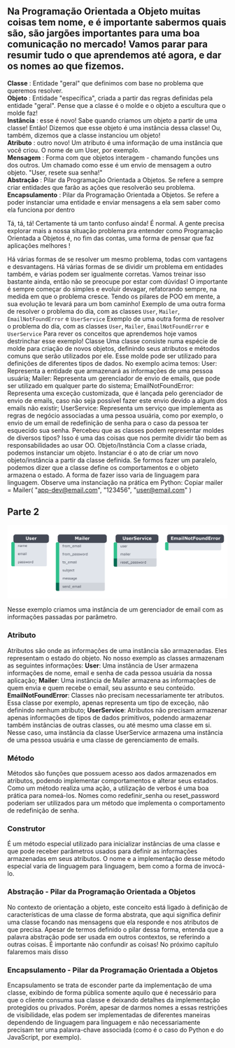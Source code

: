 ## Na Programação Orientada a Objeto muitas coisas tem nome, e é importante sabermos quais são, são jargões importantes para uma boa comunicação no mercado! Vamos parar para resumir tudo o que aprendemos até agora, e dar os nomes ao que fizemos.

**Classe** : Entidade "geral" que definimos com base no problema que queremos resolver.<br>
**Objeto** : Entidade "específica", criada a partir das regras definidas pela entidade "geral". Pense que a classe é o molde e o objeto a escultura que o molde faz!<br>
**Instância** : esse é novo! Sabe quando criamos um objeto a partir de uma classe! Então! Dizemos que esse objeto é uma instância dessa classe! Ou, também, dizemos que a classe instanciou um objeto!<br>
**Atributo** : outro novo! Um atributo é uma informação de uma instância que você criou. O nome de um User, por exemplo.<br>
**Mensagem** : Forma com que objetos interagem - chamando funções uns dos outros. Um chamado como esse é um envio de mensagem a outro objeto. "User, resete sua senha!"<br>
**Abstração** : Pilar da Programação Orientada a Objetos. Se refere a sempre criar entidades que farão as ações que resolverão seu problema.<br>
**Encapsulamento** : Pilar da Programação Orientada a Objetos. Se refere a poder instanciar uma entidade e enviar mensagens a ela sem saber como ela funciona por dentro

Tá, tá, tá! Certamente tá um tanto confuso ainda! É normal. A gente precisa explorar mais a nossa situação problema pra entender como Programação Orientada a Objetos é, no fim das contas, uma forma de pensar que faz aplicações melhores !

Há várias formas de se resolver um mesmo problema, todas com vantagens e desvantagens. Há várias formas de se dividir um problema em entidades também, e várias podem ser igualmente corretas. Vamos treinar isso bastante ainda, então não se preocupe por estar com dúvidas! O importante é sempre começar do simples e evoluir devagar, refatorando sempre, na medida em que o problema cresce. Tendo os pilares de POO em mente, a sua evolução te levará para um bom caminho!
Exemplo de uma outra forma de resolver o problema do dia, com as classes `User`, `Mailer`, `EmailNotFoundError` e `UserService`
Exemplo de uma outra forma de resolver o problema do dia, com as classes `User`, `Mailer`, `EmailNotFoundError` e `UserService`
Para rever os conceitos que aprendemos hoje vamos destrinchar esse exemplo!
Classe
Uma classe consiste numa espécie de molde para criação de novos objetos, definindo seus atributos e métodos comuns que serão utilizados por ele.
Esse molde pode ser utilizado para definições de diferentes tipos de dados. No exemplo acima temos:
User: Representa a entidade que armazenará as informações de uma pessoa usuária;
Mailer: Representa um gerenciador de envio de emails, que pode ser utilizado em qualquer parte do sistema;
EmailNotFoundError: Representa uma exceção customizada, que é lançada pelo gerenciador de envio de emails, caso não seja possível fazer este envio devido a algum dos emails não existir;
UserService: Representa um serviço que implementa as regras de negócio associadas a uma pessoa usuária, como por exemplo, o envio de um email de redefinição de senha para o caso da pessoa ter esquecido sua senha.
Percebeu que as classes podem representar moldes de diversos tipos?
Isso é uma das coisas que nos permite dividir tão bem as responsabilidades ao usar OO.
Objeto/Instância
Com a classe criada, podemos instanciar um objeto. Instanciar é o ato de criar um novo objeto/instância a partir da classe definida.
Se formos fazer um paralelo, podemos dizer que a classe define os comportamentos e o objeto armazena o estado.
A forma de fazer isso varia de linguagem para linguagem. Observe uma instanciação na prática em Python:
Copiar
mailer = Mailer(
  "app-dev@email.com",
  "123456",
  "user@email.com"
)

## Parte 2
![Exemplo-classes](fixation/exemplos-de-classes.png)

Nesse exemplo criamos uma instância de um gerenciador de email com as informações passadas por parâmetro.
### Atributo
Atributos são onde as informações de uma instância são armazenadas. Eles representam o estado do objeto.
No nosso exemplo as classes armazenam as seguintes informações:
**User**: Uma instância de User armazena informações de nome, email e senha de cada pessoa usuária da nossa aplicação;
**Mailer**: Uma instância de Mailer armazena as informações de quem envia e quem recebe o email, seu assunto e seu conteúdo.
**EmailNotFoundError**: Classes não precisam necessariamente ter atributos. Essa classe por exemplo, apenas representa um tipo de exceção, não definindo nenhum atributo;
**UserService**: Atributos não precisam armazenar apenas informações de tipos de dados primitivos, podendo armazenar também instâncias de outras classes, ou até mesmo uma classe em si. Nesse caso, uma instância da classe UserService armazena uma instância de uma pessoa usuária e uma classe de gerenciamento de emails.

### Método
Métodos são funções que possuem acesso aos dados armazenados em atributos, podendo implementar comportamentos e alterar seus estados.
Como um método realiza uma ação, a utilização de verbos é uma boa prática para nomeá-los. Nomes como redefinir_senha ou reset_password poderiam ser utilizados para um método que implementa o comportamento de redefinição de senha.

### Construtor
É um método especial utilizado para inicializar instâncias de uma classe e que pode receber parâmetros usados para definir as informações armazenadas em seus atributos.
O nome e a implementação desse método especial varia de linguagem para linguagem, bem como a forma de invocá-lo.

### Abstração - Pilar da Programação Orientada a Objetos
No contexto de orientação a objeto, este conceito está ligado à definição de características de uma classe de forma abstrata, que aqui significa definir uma classe focando nas mensagens que ela responde e nos atributos de que precisa.
Apesar de termos definido o pilar dessa forma, entenda que a palavra abstração pode ser usada em outros contextos, se referindo a outras coisas. É importante não confundir as coisas! No próximo capítulo falaremos mais disso

### Encapsulamento - Pilar da Programação Orientada a Objetos
Encapsulamento se trata de esconder parte da implementação de uma classe, exibindo de forma pública somente aquilo que é necessário para que o cliente consuma sua classe e deixando detalhes da implementação protegidos ou privados. Porém, apesar de darmos nomes a essas restrições de visibilidade, elas podem ser implementadas de diferentes maneiras dependendo de linguagem para linguagem e não necessariamente precisam ter uma palavra-chave associada (como é o caso do Python e do JavaScript, por exemplo).
